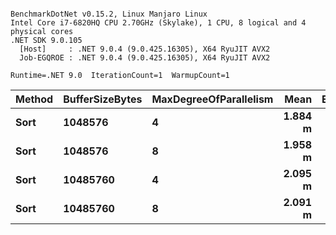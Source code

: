 ```

BenchmarkDotNet v0.15.2, Linux Manjaro Linux
Intel Core i7-6820HQ CPU 2.70GHz (Skylake), 1 CPU, 8 logical and 4 physical cores
.NET SDK 9.0.105
  [Host]     : .NET 9.0.4 (9.0.425.16305), X64 RyuJIT AVX2
  Job-EGQROE : .NET 9.0.4 (9.0.425.16305), X64 RyuJIT AVX2

Runtime=.NET 9.0  IterationCount=1  WarmupCount=1  

```
| Method | BufferSizeBytes | MaxDegreeOfParallelism | Mean    | Error | Gen0          | Gen1         | Gen2         | Allocated |
|------- |---------------- |----------------------- |--------:|------:|--------------:|-------------:|-------------:|----------:|
| **Sort**   | **1048576**         | **4**                      | **1.884 m** |    **NA** | **19406000.0000** | **3132000.0000** | **2248000.0000** | **120.64 GB** |
| **Sort**   | **1048576**         | **8**                      | **1.958 m** |    **NA** | **19224000.0000** | **2821000.0000** | **1999000.0000** | **120.88 GB** |
| **Sort**   | **10485760**        | **4**                      | **2.095 m** |    **NA** | **12240000.0000** |  **657000.0000** |  **235000.0000** | **100.95 GB** |
| **Sort**   | **10485760**        | **8**                      | **2.091 m** |    **NA** | **12261000.0000** |  **644000.0000** |  **209000.0000** | **101.12 GB** |
